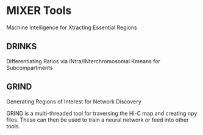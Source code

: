 # MIXER Tools

Machine Intelligence for Xtracting Essential Regions

## DRINKS
Differentiating Ratios via INtra/INterchromosomal Kmeans for Subcompartments

## GRIND
Generating Regions of Interest for Network Discovery

GRIND is a multi-threaded tool for traversing the Hi-C map and creating npy files. 
These can then be used to train a neural network or feed into other tools.
